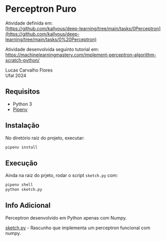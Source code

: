 # Perceptron Puro

Atividade definida em:  
[https://github.com/kallyous/deep-learning/tree/main/tasks/0Perceptron](https://github.com/kallyous/deep-learning/tree/main/tasks/0%20Perceptron)

Atividade desenvolvida seguinto tutorial em:  
https://machinelearningmastery.com/implement-perceptron-algorithm-scratch-python/

Lucas Carvalho Flores  
Ufal 2024


## Requisitos

* Python 3
* [Pipenv](https://pipenv.pypa.io/en/latest/)


## Instalação

No diretório raiz do projeto, executar:
```bash
pipenv install
```

## Execução

Ainda na raiz do prjeto, rodar o script `sketch.py` com:
```bash
pipenv shell
python sketch.py
```

## Info Adicional

Perceptron desenvolvido em Python apenas com Numpy.

[sketch.py](sketch.py) - Rascunho que implementa um perceptron funcional com numpy.
